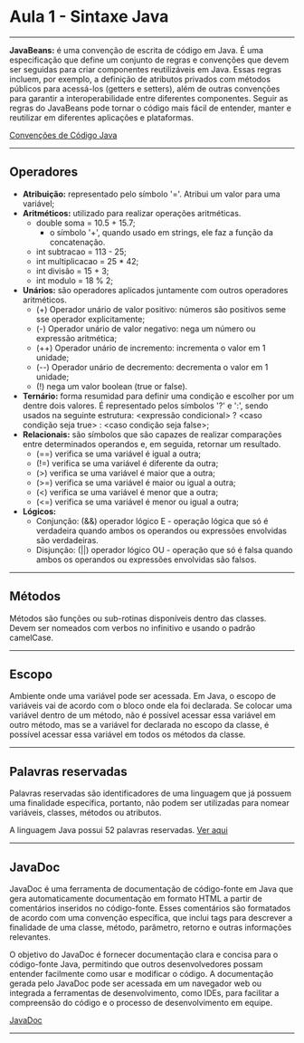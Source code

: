 # Aula 1 - Sintaxe Java
---
**JavaBeans:** é uma convenção de escrita de código em Java. É uma especificação que define um conjunto de regras e convenções que devem ser seguidas para criar componentes reutilizáveis em Java. Essas regras incluem, por exemplo, a definição de atributos privados com métodos públicos para acessá-los (getters e setters), além de outras convenções para garantir a interoperabilidade entre diferentes componentes.
Seguir as regras do JavaBeans pode tornar o código mais fácil de entender, manter e reutilizar em diferentes aplicações e plataformas.

[Convenções de Código Java](https://www.devmedia.com.br/convencoes-de-codigo-java/23871)

---

## Operadores

- **Atribuição:** representado pelo símbolo '='. Atribui um valor para uma variável;
- **Aritméticos:** utilizado para realizar operações aritméticas.
    -  double soma = 10.5 + 15.7;
        - o símbolo '+', quando usado em strings, ele faz a função da concatenação.
    - int subtracao = 113 - 25;
    - int multiplicacao = 25 * 42;
    - int divisão = 15 + 3;
    - int modulo = 18 % 2;
- **Unários:** são operadores aplicados juntamente com outros operadores aritméticos.
    - (+) Operador unário de valor positivo: números são positivos seme sse operador explicitamente;
    - (-) Operador unário de valor negativo: nega um número ou expressão aritmética;
    - (++) Operador unário de incremento: incrementa o valor em 1 unidade;
    - (--) Operador unário de decremento: decrementa o valor em 1 unidade;
    - (!) nega um valor boolean (true or false).
- **Ternário:** forma resumidad para definir uma condição e escolher por um dentre dois valores. É representado pelos símbolos '?' e ':', sendo usados na seguinte estrutura: <expressão condicional> ? <caso condição seja true> : <caso condição seja false>;
- **Relacionais:** são símbolos que são capazes de realizar comparações entre determinados operandos e, em seguida, retornar um resultado.
    - (==) verifica se uma variável é igual a outra;
    - (!=) verifica se uma variável é diferente da outra;
    - (>) verifica se uma variável é maior que a outra;
    - (>=) verifica se uma variável é maior ou igual a outra;
    - (<) verifica se uma variável é menor que a outra;
    - (<=) verifica se uma variável é menor ou igual a outra;
- **Lógicos:**
    - Conjunção: (&&) operador lógico E - operação lógica que só é verdadeira quando ambos os operandos ou expressões envolvidas são verdadeiras.
    - Disjunção: (||) operador lógico OU - operação que só é falsa quando ambos os operandos ou expressões envolvidas são falsos.
---

## Métodos

Métodos são funções ou sub-rotinas disponíveis dentro das classes.
Devem ser nomeados com verbos no infinitivo e usando o padrão camelCase.

---

## Escopo

Ambiente onde uma variável pode ser acessada. Em Java, o escopo de variáveis vai de acordo com o bloco onde ela foi declarada.
Se colocar uma variável dentro de um método, não é possível acessar essa variável em outro método, mas se a variável for declarada no escopo da classe, é possível acessar essa variável em todos os métodos da classe.

---

## Palavras reservadas

Palavras reservadas são identificadores de uma linguagem que já possuem uma finalidade específica, portanto, não podem ser utilizadas para nomear variáveis, classes, métodos ou atributos. 

A linguagem Java possui 52 palavras reservadas. [Ver aqui](https://www.devmedia.com.br/o-que-significa-cada-palavra-reservada/8320)

---

## JavaDoc

JavaDoc é uma ferramenta de documentação de código-fonte em Java que gera automaticamente documentação em formato HTML a partir de comentários inseridos no código-fonte. Esses comentários são formatados de acordo com uma convenção específica, que inclui tags para descrever a finalidade de uma classe, método, parâmetro, retorno e outras informações relevantes.

O objetivo do JavaDoc é fornecer documentação clara e concisa para o código-fonte Java, permitindo que outros desenvolvedores possam entender facilmente como usar e modificar o código. A documentação gerada pelo JavaDoc pode ser acessada em um navegador web ou integrada a ferramentas de desenvolvimento, como IDEs, para facilitar a compreensão do código e o processo de desenvolvimento em equipe.

[JavaDoc](https://docs.oracle.com/javase/8/docs/technotes/tools/windows/javadoc.html)

---
